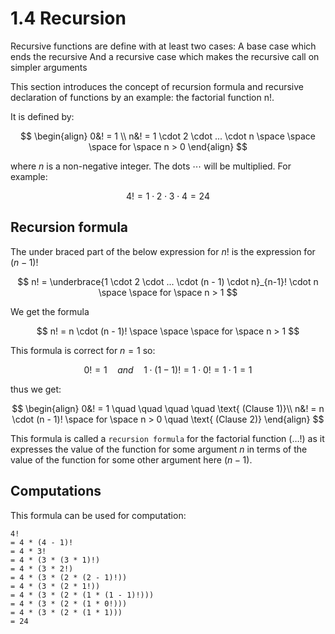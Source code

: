 ﻿# 1.4 Recursion

Recursive functions are define with at least two cases:
  A base case which ends the recursive
  And a recursive case which makes the recursive call on simpler arguments

This section introduces the concept of recursion formula and recursive declaration of functions by an example: the factorial function n!.

It is defined by:

$$
\begin{align}
0&! = 1 \\
n&! = 1 \cdot 2 \cdot ... \cdot n \space \space \space  for \space n > 0
\end{align}
$$

where $n$ is a non-negative integer. The dots $\cdots$ will be multiplied. For example:

$$4! = 1 \cdot 2 \cdot 3 \cdot 4 = 24$$

## Recursion formula

The under braced part of the below expression for $n!$ is the expression for $(n − 1)!$

$$
n! = \underbrace{1 \cdot 2 \cdot ... \cdot (n - 1) \cdot n}_{n-1}! \cdot n \space \space  for \space n > 1
$$

We get the formula

$$
n! = n \cdot (n - 1)! \space \space \space for \space n > 1
$$

This formula is correct for $n = 1$ so:

$$
0! = 1 \quad and \quad 1 \cdot (1 - 1)! = 1 \cdot 0! = 1 \cdot 1 = 1
$$

thus we get:

$$
\begin{align}
0&! = 1 \quad \quad \quad \quad \text{ (Clause 1)}\\
n&! = n \cdot (n - 1)! \space for \space n > 0 \quad \text{ (Clause 2)}
\end{align}
$$

This formula is called a `recursion formula` for the factorial function $(\dots!)$ as it expresses the value of the function for some argument $n$ in terms of the value of the function for some other argument here $(n-1)$.

## Computations

This formula can be used for computation:

    4!
    = 4 * (4 - 1)!
    = 4 * 3!
    = 4 * (3 * (3 * 1)!)
    = 4 * (3 * 2!)
    = 4 * (3 * (2 * (2 - 1)!))
    = 4 * (3 * (2 * 1!))
    = 4 * (3 * (2 * (1 * (1 - 1)!)))
    = 4 * (3 * (2 * (1 * 0!)))
    = 4 * (3 * (2 * (1 * 1)))
    = 24
